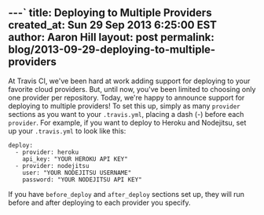 ---`
title: Deploying to Multiple Providers
created_at: Sun 29 Sep 2013 6:25:00 EST
author: Aaron Hill
layout: post
permalink: blog/2013-09-29-deploying-to-multiple-providers
---

At Travis CI, we've been hard at work adding support for deploying to your favorite cloud providers.
But, until now, you've been limited to choosing only one provider per repository.
Today, we're happy to announce support for deploying to multiple providers!
To set this up, simply as many `provider` sections as you want to your `.travis.yml`, placing a dash (-) before each `provider`.
For example, if you want to deploy to Heroku and Nodejitsu, set up your `.travis.yml` to look like this:

    deploy:
      - provider: heroku
        api_key: "YOUR HEROKU API KEY"
      - provider: nodejitsu
        user: "YOUR NODEJITSU USERNAME"
        password: "YOUR NODEJITSU API KEY"

If you have `before_deploy` and `after_deploy` sections set up, they will run before and after deploying to each provider you specify.
